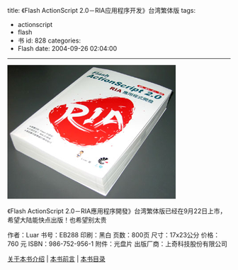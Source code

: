 title: 《Flash ActionScript 2.0－RIA应用程序开发》台湾繁体版
tags:
  - actionscript
  - flash
  - 书
id: 828
categories:
  - Flash
date: 2004-09-26 02:04:00
---
![Flash ActionScript 2.0－RIA應用程序開發](/images/2004/09/26_12744.jpg)

《Flash ActionScript 2.0－RIA應用程序開發》台湾繁体版已经在9月22日上市，希望大陆能快点出版！也希望别太贵

作者：Luar
书号：EB288
印刷：黑白
页数：800页
尺寸：17x23公分
价格：760 元
ISBN：986-752-956-1
附件：光盘片
出版厂商：上奇科技股份有限公司

[关于本书介绍](http://www.grandtech.com.tw/book/books_det.asp?otherid=357) | [本书前言](http://www.luar.com.hk/flashbook/archives/000249.php) | [本书目录](http://www.luar.com.hk/flashbook/archives/000345.php)